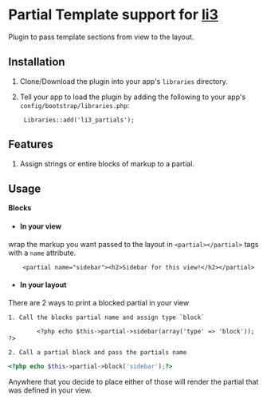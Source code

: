# Partial Template support for [li3](http://lithify.me)
Plugin to pass template sections from view to the layout.

## Installation
1. Clone/Download the plugin into your app's ``libraries`` directory.
2. Tell your app to load the plugin by adding the following to your app's ``config/bootstrap/libraries.php``:

        Libraries::add('li3_partials');

## Features
1. Assign strings or entire blocks of markup to a partial.

## Usage
__Blocks__

* #### In your view
wrap the markup you want passed to the layout in `<partial></partial>` tags with a `name` attribute.

		<partial name="sidebar"><h2>Sidebar for this view!</h2></partial>

* #### In your layout
There are 2 ways to print a blocked partial in your view

	1. Call the blocks partial name and assign type `block`

			<?php echo $this->partial->sidebar(array('type' => 'block')); ?>

	2. Call a partial block and pass the partials name
	
```	php	
<?php echo $this->partial->block('sidebar');?>
```

Anywhere that you decide to place either of those will render the partial that was defined in your view.